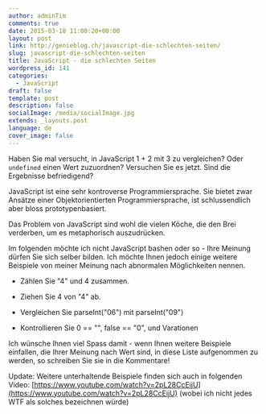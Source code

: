 ```yaml
---
author: adminTim
comments: true
date: 2015-03-18 11:00:20+00:00
layout: post
link: http://genieblog.ch/javascript-die-schlechten-seiten/
slug: javascript-die-schlechten-seiten
title: JavaScript - die schlechten Seiten
wordpress_id: 141
categories:
  - JavaScript
draft: false
template: post
description: false
socialImage: /media/socialImage.jpg
extends: _layouts.post
language: de
cover_image: false
---
```


Haben Sie mal versucht, in JavaScript 1 + 2 mit 3 zu vergleichen? Oder `undefined` einen Wert zuzuordnen?
Versuchen Sie es jetzt. Sind die Ergebnisse befriedigend?

JavaScript ist eine sehr kontroverse Programmiersprache. Sie bietet zwar Ansätze einer Objektorientierten Programmiersprache, ist schlussendlich aber bloss prototypenbasiert.

Das Problem von JavaScript sind wohl die vielen Köche, die den Brei verderben, um es metaphorisch auszudrücken.

Im folgenden möchte ich nicht JavaScript bashen oder so - Ihre Meinung dürfen Sie sich selber bilden. Ich möchte Ihnen jedoch einige weitere Beispiele von meiner Meinung nach abnormalen Möglichkeiten nennen.





  * Zählen Sie "4" und 4 zusammen.


  * Ziehen Sie 4 von "4" ab.


  * Vergleichen Sie parseInt("06") mit parseInt("09")


  * Kontrollieren Sie 0 == "", false == "0", und Varationen


Ich wünsche Ihnen viel Spass damit - wenn Ihnen weitere Beispiele einfallen, die Ihrer Meinung nach Wert sind, in diese Liste aufgenommen zu werden, so schreiben Sie sie in die Kommentare!

Update:
Weitere unterhaltende Beispiele finden sich auch in folgenden Video: [https://www.youtube.com/watch?v=2pL28CcEijU](https://www.youtube.com/watch?v=2pL28CcEijU) (wobei ich nicht jedes WTF als solches bezeichnen würde)
